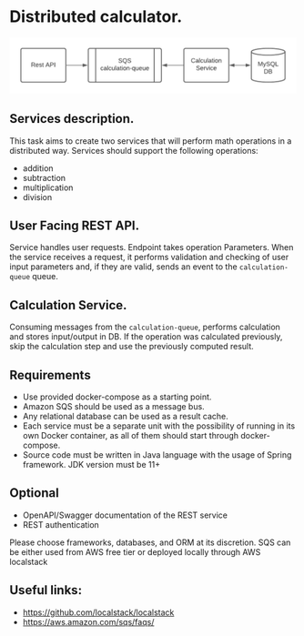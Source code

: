 # Distributed calculator.

![](./diagram.png)

## Services description.

This task aims to create two services that will perform math operations in a distributed way. Services should support the following operations:
- addition
- subtraction
- multiplication
- division

## User Facing REST API. 
Service handles user requests. Endpoint takes operation
Parameters. When the service receives a request, it performs validation and checking of user input parameters and, if they are valid, sends an event to the `calculation-queue` queue.

## Calculation Service. 
Consuming messages from the `calculation-queue`, performs calculation and stores input/output in DB. If the operation was calculated previously, skip the calculation step and use the previously computed result.

## Requirements
- Use provided docker-compose as a starting point.
- Amazon SQS should be used as a message bus.
- Any relational database can be used as a result cache. 
- Each service must be a separate unit with the possibility of running in its own Docker container, as all of them should start through docker-compose.
- Source code must be written in Java language with the usage of Spring framework. JDK version must be 11+

## Optional 
- OpenAPI/Swagger documentation of the REST service
- REST authentication


Please choose frameworks, databases, and ORM at its discretion. SQS can be either used from AWS free tier or deployed locally through AWS localstack

## Useful links:

- https://github.com/localstack/localstack
- https://aws.amazon.com/sqs/faqs/
